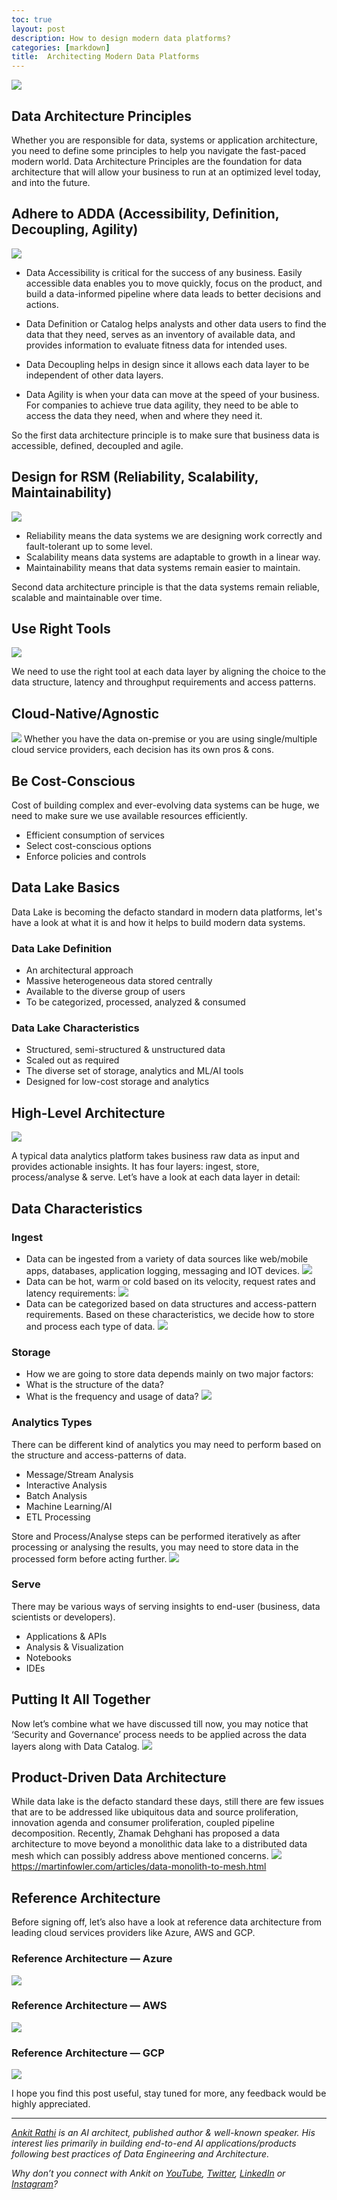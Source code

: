 ```yaml
---
toc: true
layout: post
description: How to design modern data platforms?
categories: [markdown]
title:  Architecting Modern Data Platforms
---
```


![](https://cdn-images-1.medium.com/max/1500/1*XY87VHW3-cJGMb7XNfUZRQ.png)

## Data Architecture Principles

Whether you are responsible for data, systems or application architecture, you need to define some principles to help you navigate the fast-paced modern world. Data Architecture Principles are the foundation for data architecture that will allow your business to run at an optimized level today, and into the future.

## Adhere to ADDA (Accessibility, Definition, Decoupling, Agility)
![](https://cdn-images-1.medium.com/max/800/1*nUhGoJeLJvDz8B8mcAlgig.png)

- Data Accessibility is critical for the success of any business. Easily accessible data enables you to move quickly, focus on the product, and build a data-informed pipeline where data leads to better decisions and actions.

- Data Definition or Catalog helps analysts and other data users to find the data that they need, serves as an inventory of available data, and provides information to evaluate fitness data for intended uses.

- Data Decoupling helps in design since it allows each data layer to be independent of other data layers.

- Data Agility is when your data can move at the speed of your business. For companies to achieve true data agility, they need to be able to access the data they need, when and where they need it.

So the first data architecture principle is to make sure that business data is accessible, defined, decoupled and agile.

## Design for RSM (Reliability, Scalability, Maintainability)
![](https://cdn-images-1.medium.com/max/800/1*B5TsIF4HDMEo_JRuMHOhWw.png)

- Reliability means the data systems we are designing work correctly and fault-tolerant up to some level.
- Scalability means data systems are adaptable to growth in a linear way.
- Maintainability means that data systems remain easier to maintain.

Second data architecture principle is that the data systems remain reliable, scalable and maintainable over time.

## Use Right Tools
![](https://cdn-images-1.medium.com/max/800/1*lfW4KerKIMivkID8Cc9noA.png)

We need to use the right tool at each data layer by aligning the choice to the data structure, latency and throughput requirements and access patterns.

## Cloud-Native/Agnostic
![](https://cdn-images-1.medium.com/max/800/1*_I3Ge-AIWtFBvyH7_21IUw.png)
Whether you have the data on-premise or you are using single/multiple cloud service providers, each decision has its own pros & cons.

## Be Cost-Conscious
Cost of building complex and ever-evolving data systems can be huge, we need to make sure we use available resources efficiently.
- Efficient consumption of services
- Select cost-conscious options
- Enforce policies and controls

## Data Lake Basics
Data Lake is becoming the defacto standard in modern data platforms, let's have a look at what it is and how it helps to build modern data systems.

### Data Lake Definition
- An architectural approach
- Massive heterogeneous data stored centrally
- Available to the diverse group of users
- To be categorized, processed, analyzed & consumed

### Data Lake Characteristics
- Structured, semi-structured & unstructured data
- Scaled out as required
- The diverse set of storage, analytics and ML/AI tools
- Designed for low-cost storage and analytics

## High-Level Architecture
![](https://cdn-images-1.medium.com/max/800/1*ydcHHJxlQZJc7bRsFEy-qw.png)

A typical data analytics platform takes business raw data as input and provides actionable insights. It has four layers: ingest, store, process/analyse & serve.
Let’s have a look at each data layer in detail:

## Data Characteristics

### Ingest
- Data can be ingested from a variety of data sources like web/mobile apps, databases, application logging, messaging and IOT devices.
![](https://cdn-images-1.medium.com/max/800/1*gqnD79N34Epji2EZklZ0eg.png)
- Data can be hot, warm or cold based on its velocity, request rates and latency requirements:
![](https://cdn-images-1.medium.com/max/800/1*xMOM4kkrQZ4WosF9x0kwXQ.png)
- Data can be categorized based on data structures and access-pattern requirements. Based on these characteristics, we decide how to store and process each type of data.
![](https://cdn-images-1.medium.com/max/800/1*rPI43SQbQCvb6H70PeId8A.png)
### Storage
- How we are going to store data depends mainly on two major factors:
- What is the structure of the data?
- What is the frequency and usage of data?
![](https://cdn-images-1.medium.com/max/800/1*AKhZoJXjcb5ue9rfgWXe3Q.png)
### Analytics Types
There can be different kind of analytics you may need to perform based on the structure and access-patterns of data.
- Message/Stream Analysis
- Interactive Analysis
- Batch Analysis
- Machine Learning/AI
- ETL Processing

Store and Process/Analyse steps can be performed iteratively as after processing or analysing the results, you may need to store data in the processed form before acting further.
![](https://cdn-images-1.medium.com/max/800/1*zRYSvV-JLCwG3rIf6etUdg.png)
### Serve
There may be various ways of serving insights to end-user (business, data scientists or developers).
- Applications & APIs
- Analysis & Visualization
- Notebooks
- IDEs

## Putting It All Together
Now let’s combine what we have discussed till now, you may notice that ‘Security and Governance’ process needs to be applied across the data layers along with Data Catalog.
![](https://cdn-images-1.medium.com/max/800/1*-H4qKZwKOxYHtIgyRLh8fw.png)
## Product-Driven Data Architecture
While data lake is the defacto standard these days, still there are few issues that are to be addressed like ubiquitous data and source proliferation, innovation agenda and consumer proliferation, coupled pipeline decomposition.
Recently, Zhamak Dehghani has proposed a data architecture to move beyond a monolithic data lake to a distributed data mesh which can possibly address above mentioned concerns.
![](https://cdn-images-1.medium.com/max/800/1*GOP7DOIVIOZ_oBVnRksWbg.png)
https://martinfowler.com/articles/data-monolith-to-mesh.html

## Reference Architecture
Before signing off, let’s also have a look at reference data architecture from leading cloud services providers like Azure, AWS and GCP.

### Reference Architecture — Azure
![](https://cdn-images-1.medium.com/max/800/1*SZ896yzUQfJlYuclLUf8Ow.png)
### Reference Architecture — AWS
![](https://cdn-images-1.medium.com/max/800/1*sMSQEc9_L8wm2DpxzsknEg.png)
### Reference Architecture — GCP
![](https://cdn-images-1.medium.com/max/800/1*LihkT8HW_U5b8c4V14-n2A.png)

I hope you find this post useful, stay tuned for more, any feedback would be highly appreciated.

------------------------------------------------------------------------

[*Ankit Rathi*](https://www.ankitrathi.com/) *is an AI architect, published author & well-known speaker. His interest lies primarily in building end-to-end AI applications/products following best practices of Data Engineering and Architecture.*

*Why don’t you connect with Ankit on* [*YouTube*](https://www.youtube.com/channel/UCrIv4EU2tFX8VhhT0oCnDnw)*,* [*Twitter*](https://twitter.com/rathiankit)*,* [*LinkedIn*](https://www.linkedin.com/in/ankitrathi/) *or* [*Instagram*](https://instagram.com/ankitrathi/)*?*

